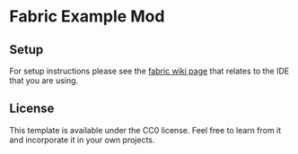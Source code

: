 # Fabric Example Mod

## Setup

For setup instructions please see the [fabric wiki page](https://fabricmc.net/wiki/slimeology:setup) that relates to the IDE that you are using.

## License

This template is available under the CC0 license. Feel free to learn from it and incorporate it in your own projects.
